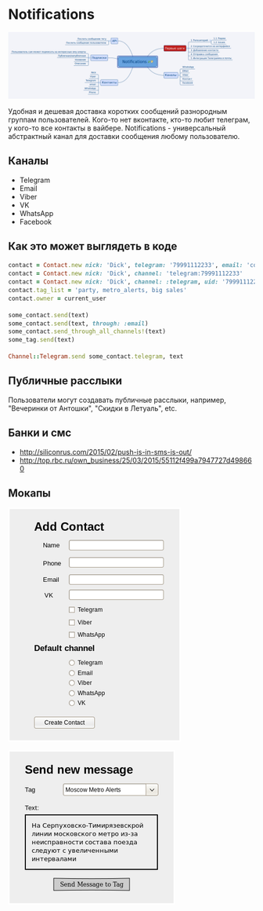 # Notifications

![Notifications mindmap](/images/mindmap.png?raw=true "Notifications mindmap")

Удобная и дешевая доставка коротких сообщений разнородным группам пользователей. Кого-то нет вконтакте, кто-то любит телеграм, у кого-то все контакты в вайбере. Notifications - универсальный абстрактный канал для доставки сообщения любому пользователю.

## Каналы

* Telegram
* Email
* Viber
* VK
* WhatsApp
* Facebook

## Как это может выглядеть в коде

```ruby
contact = Contact.new nick: 'Dick', telegram: '79991112233', email: 'contact@example.com', default_channel: :telegram
contact = Contact.new nick: 'Dick', channel: 'telegram:79991112233'
contact = Contact.new nick: 'Dick', channel: :telegram, uid: '79991112233'
contact.tag_list = 'party, metro_alerts, big sales'
contact.owner = current_user

some_contact.send(text)
some_contact.send(text, through: :email)
some_contact.send_through_all_channels!(text)
some_tag.send(text)

Channel::Telegram.send some_contact.telegram, text
```

## Публичные расслыки

Пользователи могут создавать публичные расслыки, например, "Вечеринки от Антошки", "Скидки в Летуаль", etc.

## Банки и смс

* http://siliconrus.com/2015/02/push-is-in-sms-is-out/
* http://top.rbc.ru/own_business/25/03/2015/55112f499a7947727d498660

## Мокапы

![Add contact mockup](/mockups/AddContact.png?raw=true "Add contact mockup")

![Send new message to tag](/mockups/NewMessage.png?raw=true "Send new message to tag")
